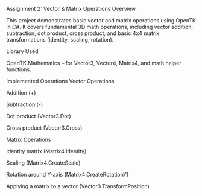 Assignment 2: Vector & Matrix Operations
Overview

This project demonstrates basic vector and matrix operations using OpenTK in C#. It covers fundamental 3D math operations, including vector addition, subtraction, dot product, cross product, and basic 4x4 matrix transformations (identity, scaling, rotation).

Library Used

OpenTK.Mathematics – for Vector3, Vector4, Matrix4, and math helper functions.

Implemented Operations
Vector Operations

Addition (+)

Subtraction (-)

Dot product (Vector3.Dot)

Cross product (Vector3.Cross)

Matrix Operations

Identity matrix (Matrix4.Identity)

Scaling (Matrix4.CreateScale)

Rotation around Y-axis (Matrix4.CreateRotationY)

Applying a matrix to a vector (Vector3.TransformPosition)
